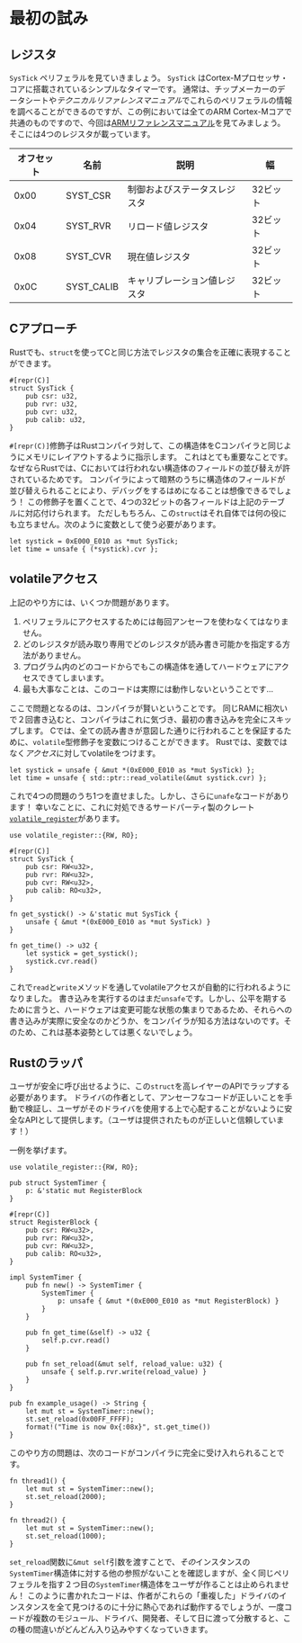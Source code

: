 <!-- # A First Attempt -->

# 最初の試み

<!-- ## The Registers -->

## レジスタ

<!--
Let's look at the 'SysTick' peripheral - a simple timer which comes with every Cortex-M processor core. Typically you'll be looking these up in the chip manufacturer's data sheet or *Technical Reference Manual*, but this example is common to all ARM Cortex-M cores, let's look in the [ARM reference manual]. We see there are four registers:
-->

`SysTick` ペリフェラルを見ていきましょう。 `SysTick` はCortex-Mプロセッサ・コアに搭載されているシンプルなタイマーです。
通常は、チップメーカーのデータシートや*テクニカルリファレンスマニュアル*でこれらのペリフェラルの情報を調べることができるのですが、この例においては全てのARM Cortex-Mコアで共通のものですので、今回は[ARMリファレンスマニュアル]を見てみましょう。
そこには4つのレジスタが載っています。

[ARMリファレンスマニュアル]: http://infocenter.arm.com/help/topic/com.arm.doc.dui0553a/Babieigh.html

<!--
| Offset | Name        | Description                 | Width  |
|--------|-------------|-----------------------------|--------|
| 0x00   | SYST_CSR    | Control and Status Register | 32 bits|
| 0x04   | SYST_RVR    | Reload Value Register       | 32 bits|
| 0x08   | SYST_CVR    | Current Value Register      | 32 bits|
| 0x0C   | SYST_CALIB  | Calibration Value Register  | 32 bits|
-->

| オフセット | 名前        | 説明                     | 幅     |
|----------|-------------|-------------------------|--------|
| 0x00     | SYST_CSR    | 制御およびステータスレジスタ | 32ビット|
| 0x04     | SYST_RVR    | リロード値レジスタ         | 32ビット|
| 0x08     | SYST_CVR    | 現在値レジスタ            | 32ビット|
| 0x0C     | SYST_CALIB  | キャリブレーション値レジスタ | 32ビット|

<!-- ## The C Approach -->

## Cアプローチ

<!--
In Rust, we can represent a collection of registers in exactly the same way as we do in C - with a `struct`.
-->

Rustでも、`struct`を使ってCと同じ方法でレジスタの集合を正確に表現することができます。

```rust,ignore
#[repr(C)]
struct SysTick {
    pub csr: u32,
    pub rvr: u32,
    pub cvr: u32,
    pub calib: u32,
}
```

<!--
The qualifier `#[repr(C)]` tells the Rust compiler to lay this structure out like a C compiler would. That's very important, as Rust allows structure fields to be re-ordered, while C does not. You can imagine the debugging we'd have to do if these fields were silently re-arranged by the compiler! With this qualifier in place, we have our four 32-bit fields which correspond to the table above. But of course, this `struct` is of no use by itself - we need a variable.
-->

`#[repr(C)]`修飾子はRustコンパイラ対して、この構造体をCコンパイラと同じようにメモリにレイアウトするように指示します。
これはとても重要なことです。なぜならRustでは、Cにおいては行われない構造体のフィールドの並び替えが許されているためです。
コンパイラによって暗黙のうちに構造体のフィールドが並び替えられることにより、デバッグをするはめになることは想像できるでしょう！
この修飾子を置くことで、4つの32ビットの各フィールドは上記のテーブルに対応付けられます。
ただしもちろん、この`struct`はそれ自体では何の役にも立ちません。次のように変数として使う必要があります。

```rust,ignore
let systick = 0xE000_E010 as *mut SysTick;
let time = unsafe { (*systick).cvr };
```

<!-- ## Volatile Accesses -->

## volatileアクセス

<!--
Now, there are a couple of problems with the approach above.
-->

上記のやり方には、いくつか問題があります。

<!--
1. We have to use unsafe every time we want to access our Peripheral.
2. We've got no way of specifying which registers are read-only or read-write.
3. Any piece of code anywhere in your program could access the hardware
   through this structure.
4. Most importantly, it doesn't actually work...
-->

1. ペリフェラルにアクセスするためには毎回アンセーフを使わなくてはなりません。
2. どのレジスタが読み取り専用でどのレジスタが読み書き可能かを指定する方法がありません。
3. プログラム内のどのコードからでもこの構造体を通してハードウェアにアクセスできてしまいます。
4. 最も大事なことは、このコードは実際には動作しないということです…

<!--
Now, the problem is that compilers are clever. If you make two writes to the same piece of RAM, one after the other, the compiler can notice this and just skip the first write entirely. In C, we can mark variables as `volatile` to ensure that every read or write occurs as intended. In Rust, we instead mark the *accesses* as volatile, not the variable.
-->

ここで問題となるのは、コンパイラが賢いということです。
同じRAMに相次いで２回書き込むと、コンパイラはこれに気づき、最初の書き込みを完全にスキップします。
Cでは、全ての読み書きが意図した通りに行われることを保証するために、`volatile`型修飾子を変数につけることができます。
Rustでは、変数ではなく*アクセス*に対してvolatileをつけます。

```rust,ignore
let systick = unsafe { &mut *(0xE000_E010 as *mut SysTick) };
let time = unsafe { std::ptr::read_volatile(&mut systick.cvr) };
```

<!--
So, we've fixed one of our four problems, but now we have even more `unsafe` code! Fortunately, there's a third party crate which can help - [`volatile_register`].
-->

これで4つの問題のうち1つを直せました。しかし、さらに`unafe`なコードがあります！
幸いなことに、これに対処できるサードパーティ製のクレート[`volatile_register`]があります。

[`volatile_register`]: https://crates.io/crates/volatile_register

```rust,ignore
use volatile_register::{RW, RO};

#[repr(C)]
struct SysTick {
    pub csr: RW<u32>,
    pub rvr: RW<u32>,
    pub cvr: RW<u32>,
    pub calib: RO<u32>,
}

fn get_systick() -> &'static mut SysTick {
    unsafe { &mut *(0xE000_E010 as *mut SysTick) }
}

fn get_time() -> u32 {
    let systick = get_systick();
    systick.cvr.read()
}
```

<!--
Now, the volatile accesses are performed automatically through the `read` and `write` methods. It's still `unsafe` to perform writes, but to be fair, hardware is a bunch of mutable state and there's no way for the compiler to know whether these writes are actually safe, so this is a good default position.
-->

これで`read`と`write`メソッドを通してvolatileアクセスが自動的に行われるようになりました。
書き込みを実行するのはまだ`unsafe`です。しかし、公平を期するために言うと、ハードウェアは変更可能な状態の集まりであるため、それらへの書き込みが実際に安全なのかどうか、をコンパイラが知る方法はないのです。そのため、これは基本姿勢としては悪くないでしょう。

<!-- ## The Rusty Wrapper -->

## Rustのラッパ

<!--
We need to wrap this `struct` up into a higher-layer API that is safe for our users to call. As the driver author, we manually verify the unsafe code is correct, and then present a safe API for our users so they don't have to worry about it (provided they trust us to get it right!).
-->

ユーザが安全に呼び出せるように、この`struct`を高レイヤーのAPIでラップする必要があります。
ドライバの作者として、アンセーフなコードが正しいことを手動で検証し、ユーザがそのドライバを使用する上で心配することがないように安全なAPIとして提供します。（ユーザは提供されたものが正しいと信頼しています！）

<!--
One example might be:
-->

一例を挙げます。

```rust,ignore
use volatile_register::{RW, RO};

pub struct SystemTimer {
    p: &'static mut RegisterBlock
}

#[repr(C)]
struct RegisterBlock {
    pub csr: RW<u32>,
    pub rvr: RW<u32>,
    pub cvr: RW<u32>,
    pub calib: RO<u32>,
}

impl SystemTimer {
    pub fn new() -> SystemTimer {
        SystemTimer {
            p: unsafe { &mut *(0xE000_E010 as *mut RegisterBlock) }
        }
    }

    pub fn get_time(&self) -> u32 {
        self.p.cvr.read()
    }

    pub fn set_reload(&mut self, reload_value: u32) {
        unsafe { self.p.rvr.write(reload_value) }
    }
}

pub fn example_usage() -> String {
    let mut st = SystemTimer::new();
    st.set_reload(0x00FF_FFFF);
    format!("Time is now 0x{:08x}", st.get_time())
}
```

<!--
Now, the problem with this approach is that the following code is perfectly acceptable to the compiler:
-->

このやり方の問題は、次のコードがコンパイラに完全に受け入れられることです。

```rust,ignore
fn thread1() {
    let mut st = SystemTimer::new();
    st.set_reload(2000);
}

fn thread2() {
    let mut st = SystemTimer::new();
    st.set_reload(1000);
}
```

<!--
Our `&mut self` argument to the `set_reload` function checks that there are no other references to *that* particular `SystemTimer` struct, but they don't stop the user creating a second `SystemTimer` which points to the exact same peripheral! Code written in this fashion will work if the author is diligent enough to spot all of these 'duplicate' driver instances, but once the code is spread out over multiple modules, drivers, developers, and days, it gets easier and easier to make these kinds of mistakes.
-->

`set_reload`関数に`&mut self`引数を渡すことで、*その*インスタンスの`SystemTimer`構造体に対する他の参照がないことを確認しますが、全く同じペリフェラルを指す２つ目の`SystemTimer`構造体をユーザが作ることは止められません！
このように書かれたコードは、作者がこれらの「重複した」ドライバのインスタンスを全て見つけるのに十分に熱心であれば動作するでしょうが、一度コードが複数のモジュール、ドライバ、開発者、そして日に渡って分散すると、この種の間違いがどんどん入り込みやすくなっていきます。
